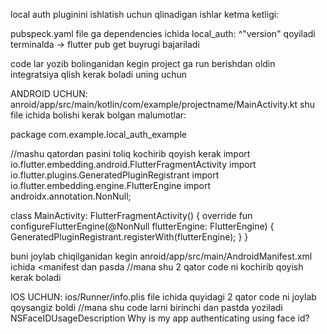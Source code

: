 local auth pluginini ishlatish uchun qlinadigan ishlar ketma ketligi:

pubspeck.yaml file ga dependencies ichida local_auth: ^"version" qoyiladi
terminalda ->
flutter pub get
buyrugi bajariladi

code lar yozib bolinganidan kegin project ga run berishdan oldin integratsiya qlish kerak boladi 
uning uchun 

ANDROID UCHUN:
anroid/app/src/main/kotlin/com/example/projectname/MainActivity.kt
shu file ichida bolishi kerak bolgan malumotlar:

package com.example.local_auth_example

//mashu qatordan pasini toliq kochirib qoyish kerak
import io.flutter.embedding.android.FlutterFragmentActivity
import io.flutter.plugins.GeneratedPluginRegistrant
import io.flutter.embedding.engine.FlutterEngine
import androidx.annotation.NonNull;

class MainActivity: FlutterFragmentActivity() {
    override fun configureFlutterEngine(@NonNull flutterEngine: FlutterEngine) {
        GeneratedPluginRegistrant.registerWith(flutterEngine);
    }
}

buni joylab chiqilganidan kegin anroid/app/src/main/AndroidManifest.xml ichida 
<manifest dan pasda
    //mana shu 2 qator code ni kochirib qoyish kerak boladi
    <uses-permission android:name="android.permission.USE_FINGERPRINT"/>
    <uses-permission android:name="android.permission.USE_BIOMETRIC"/>

IOS UCHUN:
ios/Runner/info.plis file ichida quyidagi 2 qator code ni joylab qoysangiz boldi
  //mana shu code larni birinchi <dict> dan pastda yoziladi
	<key>NSFaceIDUsageDescription</key>
	<string>Why is my app authenticating using face id?</string>
